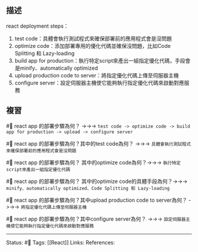 ## 描述




react deployment steps：
1. test code：具體會執行測試程式來確保部署前的應用程式會是沒問題
2. optimize code：添加部署專用的優化代碼並確保沒問題，比如Code Splitting 和 Lazy-loading
3. build app for production：執行特定script來產出一組指定優化代碼，手段會是minify、automatically optimized
4. upload production code to server：將指定優化代碼上傳至伺服器主機
5. configure server：設定伺服器主機使它能夠執行指定優化代碼來啟動對應服務


## 複習

#🧠 react app 的部署步驟為何？ ->->-> `test code -> optimize code -> build app for production -> upload -> configure server`
<!--SR:!2023-01-04,10,250-->

#🧠 react app 的部署步驟為何？其中的test code為何？ ->->-> `具體會執行測試程式來確保部署前的應用程式會是沒問題`
<!--SR:!2022-12-25,3,250-->


#🧠 react app 的部署步驟為何？ 其中的optimize code為何？->->-> `執行特定script來產出一組指定優化代碼`
<!--SR:!2022-12-25,3,250-->

#🧠 react app 的部署步驟為何？ 其中的optimize code的具體手段為何？->->-> `minify、automatically optimized、Code Splitting 和 Lazy-loading`
<!--SR:!2022-12-25,3,250-->

#🧠 react app 的部署步驟為何？其中upload production code to server為何？ ->->-> `將指定優化代碼上傳至伺服器主機`
<!--SR:!2022-12-25,3,250-->

#🧠  react app 的部署步驟為何？其中configure server為何？ ->->-> `設定伺服器主機使它能夠執行指定優化代碼來啟動對應服務`
<!--SR:!2022-12-25,3,250-->

---
Status: #🌱 
Tags:
[[React]]
Links:
References: